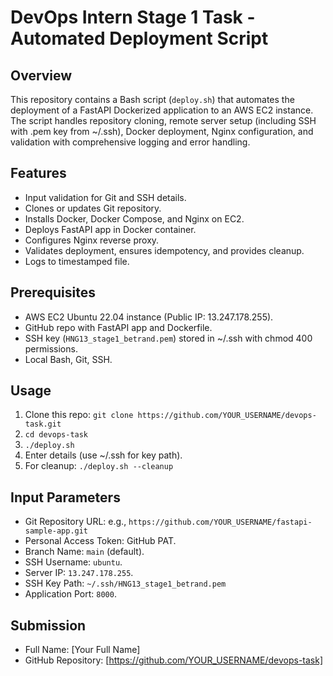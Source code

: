 # DevOps Intern Stage 1 Task - Automated Deployment Script

## Overview
This repository contains a Bash script (`deploy.sh`) that automates the deployment of a FastAPI Dockerized application to an AWS EC2 instance. The script handles repository cloning, remote server setup (including SSH with .pem key from ~/.ssh), Docker deployment, Nginx configuration, and validation with comprehensive logging and error handling.

## Features
- Input validation for Git and SSH details.
- Clones or updates Git repository.
- Installs Docker, Docker Compose, and Nginx on EC2.
- Deploys FastAPI app in Docker container.
- Configures Nginx reverse proxy.
- Validates deployment, ensures idempotency, and provides cleanup.
- Logs to timestamped file.

## Prerequisites
- AWS EC2 Ubuntu 22.04 instance (Public IP: 13.247.178.255).
- GitHub repo with FastAPI app and Dockerfile.
- SSH key (`HNG13_stage1_betrand.pem`) stored in ~/.ssh with chmod 400 permissions.
- Local Bash, Git, SSH.

## Usage
1. Clone this repo: `git clone https://github.com/YOUR_USERNAME/devops-task.git`
2. `cd devops-task`
3. `./deploy.sh`
4. Enter details (use ~/.ssh for key path).
5. For cleanup: `./deploy.sh --cleanup`

## Input Parameters
- Git Repository URL: e.g., `https://github.com/YOUR_USERNAME/fastapi-sample-app.git`
- Personal Access Token: GitHub PAT.
- Branch Name: `main` (default).
- SSH Username: `ubuntu`.
- Server IP: `13.247.178.255`.
- SSH Key Path: `~/.ssh/HNG13_stage1_betrand.pem`
- Application Port: `8000`.

## Submission
- Full Name: [Your Full Name]
- GitHub Repository: [https://github.com/YOUR_USERNAME/devops-task]
